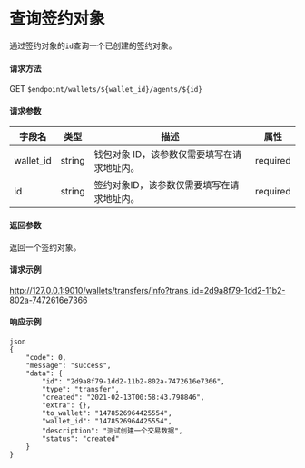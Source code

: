 # 查询签约对象

通过签约对象的`id`查询一个已创建的签约对象。

#### 请求方法

GET `$endpoint/wallets/${wallet_id}/agents/${id}`

#### 请求参数

| 字段名    | 类型   | 描述                                        | 属性     |
| --------- | ------ | ------------------------------------------- | -------- |
| wallet_id | string | 钱包对象 ID，该参数仅需要填写在请求地址内。 | required |
| id        | string | 签约对象ID，该参数仅需要填写在请求地址内。  | required |
#### 返回参数

返回一个签约对象。

#### 请求示例

http://127.0.0.1:9010/wallets/transfers/info?trans_id=2d9a8f79-1dd2-11b2-802a-7472616e7366

#### 响应示例
```
json
{
    "code": 0,
    "message": "success",
    "data": {
        "id": "2d9a8f79-1dd2-11b2-802a-7472616e7366",
        "type": "transfer",
        "created": "2021-02-13T00:58:43.798846",
        "extra": {},
        "to_wallet": "1478526964425554",
        "wallet_id": "1478526964425554",
        "description": "测试创建一个交易数据",
        "status": "created"
    }
}
```
